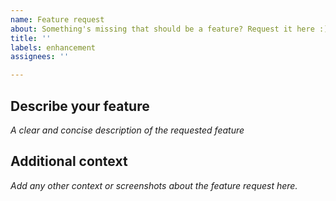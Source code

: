 ```yaml
---
name: Feature request
about: Something's missing that should be a feature? Request it here :)
title: ''
labels: enhancement
assignees: ''

---
```


## Describe your feature
*A clear and concise description of the requested feature*

## Additional context
*Add any other context or screenshots about the feature request here.*
